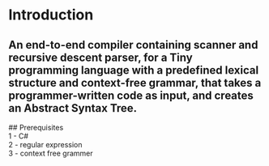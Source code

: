 # Introduction
<h2 align = "left"> An end-to-end compiler containing scanner and recursive descent parser, for a Tiny programming language with a predefined lexical structure and context-free grammar, that takes a programmer-written code as input, and creates an Abstract Syntax Tree. </h2>
## Prerequisites <br />
1 - C#<br /> 
2 - regular expression<br />
3 - context free grammer<br />

